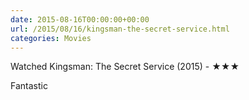 ```yaml
---
date: 2015-08-16T00:00:00+00:00
url: /2015/08/16/kingsman-the-secret-service.html
categories: Movies
---
```

Watched Kingsman: The Secret Service (2015) - ★★★

Fantastic




